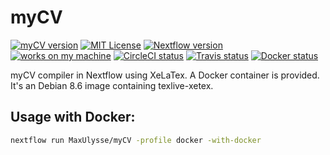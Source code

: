 # myCV

[![myCV version][version-badge]][version-link] [![MIT License][license-badge]][license-link] [![Nextflow version][nextflow-badge]][nextflow-link] [![works on my machine][works-badge]][works-link] [![CircleCI status][circleci-badge]][circleci-link] [![Travis status][travis-badge]][travis-link] [![Docker status][docker-badge]][docker-link]

myCV compiler in Nextflow using XeLaTex.
A Docker container is provided.
It's an Debian 8.6 image containing texlive-xetex.

## Usage with Docker:
```bash
nextflow run MaxUlysse/myCV -profile docker -with-docker
```

[version-badge]:    https://img.shields.io/badge/myCV-0.17.0523-green.svg
[version-link]:     https://github.com/MaxUlysse/myCV
[license-badge]:    https://img.shields.io/badge/license-MIT-blue.svg
[license-link]:     https://github.com/MaxUlysse/myCV/blob/master/LICENSE
[works-badge]:      https://img.shields.io/badge/works-on_my_machine-blue.svg
[works-link]:       https://github.com/nikku/works-on-my-machine
[nextflow-badge]:   https://img.shields.io/badge/nextflow-%E2%89%A50.22.2-brightgreen.svg
[nextflow-link]:    https://www.nextflow.io/
[circleci-badge]:   https://circleci.com/gh/MaxUlysse/myCV.svg?style=shield
[circleci-link]:    https://circleci.com/gh/MaxUlysse/myCV
[travis-badge]:     https://img.shields.io/travis/MaxUlysse/myCV.svg
[travis-link]:      https://travis-ci.org/MaxUlysse/myCV
[docker-badge]:     https://img.shields.io/docker/automated/maxulysse/mycv.svg
[docker-link]:      https://hub.docker.com/r/maxulysse/mycv
